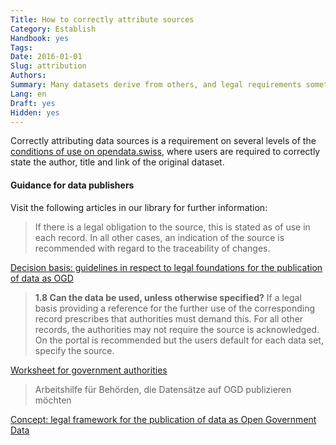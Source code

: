 ```yaml
---
Title: How to correctly attribute sources
Category: Establish
Handbook: yes
Tags:
Date: 2016-01-01
Slug: attribution
Authors:
Summary: Many datasets derive from others, and legal requirements sometimes explicitly demand attributing the source of the data. Here we explore implications for data publishers.
Lang: en
Draft: yes
Hidden: yes
---
```


Correctly attributing data sources is a requirement on several levels of the [conditions of use on opendata.swiss](https://opendata.swiss/de/terms-of-use/), where users are required to correctly state the author, title and link of the original dataset.

#### Guidance for data publishers

Visit the following articles in our library for further information:

> If there is a legal obligation to the source, this is stated as of use in each record. In all other cases, an indication of the source is recommended with regard to the traceability of changes.

[Decision basis: guidelines in respect to legal foundations for the publication of data as OGD](/library/entscheid-rechtsgrundlagen)

> **1.8 Can the data be used, unless otherwise specified?**
If a legal basis providing a reference for the further use of the corresponding record prescribes that authorities must demand this. For all other records, the authorities may not require the source is acknowledged. On the portal is recommended but the users default for each data set, specify the source.

[Worksheet for government authorities](/de/library/arbeitshilfe-publikation)

> Arbeitshilfe für Behörden, die Datensätze auf OGD publizieren möchten

[Concept: legal framework for the publication of data as Open Government Data](/library/konzept-rechtliche-rahmen)
